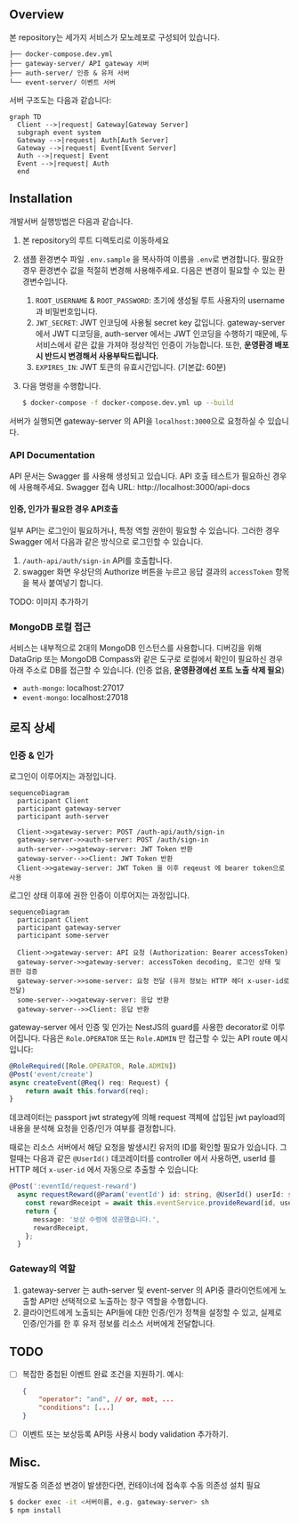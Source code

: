 ## Overview
본 repository는 세가지 서비스가 모노레포로 구성되어 있습니다.
```
├── docker-compose.dev.yml
├── gateway-server/ API gateway 서버
├── auth-server/ 인증 & 유저 서버
└── event-server/ 이벤트 서버
```

서버 구조도는 다음과 같습니다:
```mermaid
graph TD
  Client -->|request| Gateway[Gateway Server]
  subgraph event system
  Gateway -->|request| Auth[Auth Server]
  Gateway -->|request| Event[Event Server]
  Auth -->|request| Event
  Event -->|request| Auth
  end
```

## Installation
개발서버 실행방법은 다음과 같습니다.
1. 본 repository의 루트 디렉토리로 이동하세요
2. 샘플 환경변수 파일 `.env.sample` 을 복사하여 이름을 `.env`로 변경합니다. 필요한 경우 환경변수 값을 적절히 변경해 사용해주세요. 다음은 변경이 필요할 수 있는 환경변수입니다.
   1. `ROOT_USERNAME` & `ROOT_PASSWORD`: 초기에 생성될 루트 사용자의 username과 비밀번호입니다.
   2. `JWT_SECRET`: JWT 인코딩에 사용될 secret key 값입니다. gateway-server 에서 JWT 디코딩을, auth-server 에서는 JWT 인코딩을 수행하기 때문에, 두 서비스에서 같은 값을 가져야 정상적인 인증이 가능합니다. 또한, **운영환경 배포시 반드시 변경해서 사용부탁드립니다.**
   3. `EXPIRES_IN`: JWT 토큰의 유효시간입니다. (기본값: 60분)

3. 다음 명령을 수행합니다.
    ```sh
    $ docker-compose -f docker-compose.dev.yml up --build
    ```
    

서버가 실행되면 gateway-server 의 API을 `localhost:3000`으로 요청하실 수 있습니다.

### API Documentation
API 문서는 Swagger 를 사용해 생성되고 있습니다. API 호출 테스트가 필요하신 경우에 사용해주세요.
Swagger 접속 URL: http://localhost:3000/api-docs

#### 인증, 인가가 필요한 경우 API호출
일부 API는 로그인이 필요하거나, 특정 역할 권한이 필요할 수 있습니다. 그러한 경우 Swagger 에서 다음과 같은 방식으로 로그인할 수 있습니다.
1. `/auth-api/auth/sign-in` API를 호출합니다.
2. swagger 화면 우상단의 Authorize 버튼을 누르고 응답 결과의 `accessToken` 항목을 복사 붙여넣기 합니다.

TODO: 이미지 추가하기

### MongoDB 로컬 접근
서비스는 내부적으로 2대의 MongoDB 인스턴스를 사용합니다. 디버깅을 위해 DataGrip 또는 MongoDB Compass와 같은 도구로 로컬에서 확인이 필요하신 경우 아래 주소로 DB를 접근할 수 있습니다. (인증 없음, **운영환경에선 포트 노출 삭제 필요**)
- `auth-mongo`: localhost:27017
- `event-mongo`: localhost:27018

## 로직 상세
### 인증 & 인가
로그인이 이루어지는 과정입니다.
```mermaid
sequenceDiagram
  participant Client
  participant gateway-server
  participant auth-server

  Client->>gateway-server: POST /auth-api/auth/sign-in
  gateway-server->>auth-server: POST /auth/sign-in
  auth-server-->>gateway-server: JWT Token 반환
  gateway-server-->>Client: JWT Token 반환
  Client->>gateway-server: JWT Token 을 이후 reqeust 에 bearer token으로 사용
```

로그인 상태 이후에 권한 인증이 이루어지는 과정입니다.
```mermaid
sequenceDiagram
  participant Client
  participant gateway-server
  participant some-server

  Client->>gateway-server: API 요청 (Authorization: Bearer accessToken)
  gateway-server->>gateway-server: accessToken decoding, 로그인 상태 및 권한 검증
  gateway-server->>some-server: 요청 전달 (유저 정보는 HTTP 헤더 x-user-id로 전달)
  some-server-->>gateway-server: 응답 반환
  gateway-server-->>Client: 응답 반환
```

gateway-server 에서 인증 및 인가는 NestJS의 guard를 사용한 decorator로 이루어집니다. 다음은 `Role.OPERATOR` 또는 `Role.ADMIN` 만 접근할 수 있는 API route 예시입니다:
```typescript
@RoleRequired([Role.OPERATOR, Role.ADMIN])
@Post('event/create')
async createEvent(@Req() req: Request) {
    return await this.forward(req);
}
```
데코레이터는 passport jwt strategy에 의해 request 객체에 삽입된 jwt payload의 내용을 분석해 요청을 인증/인가 여부를 결정합니다.

때로는 리소스 서버에서 해당 요청을 발생시킨 유저의 ID를 확인할 필요가 있습니다. 그럴때는 다음과 같은 `@UserId()` 데코레이터를 controller 에서 사용하면, userId 를 HTTP 헤더 `x-user-id` 에서 자동으로 추출할 수 있습니다:
```typescript
@Post(':eventId/request-reward')
  async requestReward(@Param('eventId') id: string, @UserId() userId: string) {
    const rewardReceipt = await this.eventService.provideReward(id, userId);
    return {
      message: '보상 수령에 성공했습니다.',
      rewardReceipt,
    };
  }
```

### Gateway의 역할
1. gateway-server 는 auth-server 및 event-server 의 API중 클라이언트에게 노출할 API만 선택적으로 노출하는 창구 역할을 수행합니다.
2. 클라이언트에게 노출되는 API들에 대한 인증/인가 정책을 설정할 수 있고, 실제로 인증/인가를 한 후 유저 정보를 리소스 서버에게 전달합니다.


## TODO
- [ ] 복잡한 중첩된 이벤트 완료 조건을 지원하기. 예시:
    ```json
    {
        "operator": "and", // or, not, ...
        "conditions": [...]
    }
    ```
- [ ] 이벤트 또는 보상등록 API등 사용시 body validation 추가하기.


## Misc.
개발도중 의존성 변경이 발생한다면, 컨테이너에 접속후 수동 의존성 설치 필요
```sh
$ docker exec -it <서버이름, e.g. gateway-server> sh
$ npm install
```